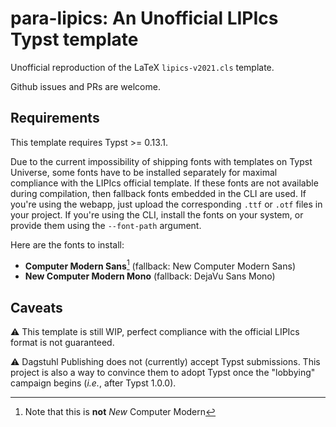 # para-lipics: An Unofficial LIPIcs Typst template

Unofficial reproduction of the LaTeX `lipics-v2021.cls` template.

Github issues and PRs are welcome.

## Requirements

This template requires Typst >= 0.13.1.

Due to the current impossibility of shipping fonts with templates on Typst Universe, some fonts have to be installed separately for maximal compliance with the LIPIcs official template.
If these fonts are not available during compilation, then fallback fonts embedded in the CLI are used.
If you're using the webapp, just upload the corresponding `.ttf` or `.otf` files in your project.
If you're using the CLI, install the fonts on your system, or provide them using the `--font-path` argument.

Here are the fonts to install:
- **Computer Modern Sans**[^1] (fallback: New Computer Modern Sans)
- **New Computer Modern Mono** (fallback: DejaVu Sans Mono)

[^1]: Note that this is **not** *New* Computer Modern

## Caveats

⚠️ This template is still WIP, perfect compliance with the official LIPIcs format is not guaranteed.

⚠️ Dagstuhl Publishing does not (currently) accept Typst submissions. This project is also a way to convince them to adopt Typst once the "lobbying" campaign begins (_i.e._, after Typst 1.0.0).